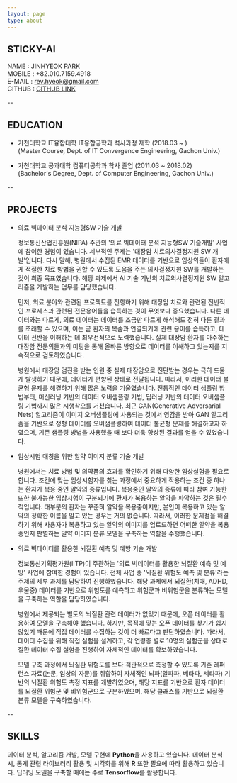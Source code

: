 ```yaml
---
layout: page
type: about
---
```


## STICKY-AI
NAME   : JINHYEOK PARK  
MOBILE : +82.010.7159.4918  
E-MAIL : rev.hyeok@gmail.com  
GITHUB : [GITHUB LINK][GITHUB_LINK] 

[GITHUB_LINK]: https://github.com/sticky-ai  

--

## EDUCATION
* 가천대학교 IT융합대학 IT융합공학과 석사과정 재학 (2018.03 ~ )  
(Master Course, Dept. of IT Convergence Engineering, Gachon Univ.)

* 가천대학교 공과대학 컴퓨터공학과 학사 졸업 (2011.03 ~ 2018.02)  
(Bachelor's Degree, Dept. of Computer Engineering, Gachon Univ.)

--

## PROJECTS

* 의료 빅데이터 분석 지능형SW 기술 개발

	정보통신산업진흥원(NIPA) 주관의 '의료 빅데이터 분석 지능형SW 기술개발' 사업에 참여한 경험이 있습니다. 세부적인 주제는 '대장암 치료의사결정지원 SW 개발'입니다. 다시 말해, 병원에서 수집된 EMR 데이터를 기반으로 임상의들이 환자에게 적절한 치료 방법을 권할 수 있도록 도움을 주는 의사결정지원 SW를 개발하는 것이 최종 목표였습니다. 해당 과제에서 AI 기술 기반의 치료의사결정지원 SW 알고리즘을 개발하는 업무를 담당했습니다. 

	먼저, 의료 분야와 관련된 프로젝트를 진행하기 위해 대장암 치료와 관련된 전반적인 프로세스과 관련된 전문용어들을 습득하는 것이 무엇보다 중요했습니다. 다른 데이터와는 다르게, 의료 데이터는 데이터를 조금만 다르게 해석해도 전혀 다른 결과를 초래할 수 있으며, 이는 곧 환자의 목숨과 연결되기에 관련 용어를 습득하고, 데이터 전반을 이해하는 데 최우선적으로 노력했습니다. 실제 대장암 환자를 마주하는 대장암 전문의들과의 미팅을 통해 올바른 방향으로 데이터를 이해하고 있는지를 지속적으로 검토하였습니다.

	병원에서 대장암 검진을 받는 인원 중 실제 대장암으로 진단받는 경우는 극히 드물게 발생하기 때문에, 데이터가 편향된 상태로 전달됩니다. 따라서, 이러한 데이터 불균형 문제를 해결하기 위해 많은 노력을 기울였습니다. 전통적인 데이터 샘플링 방법부터, 머신러닝 기반의 데이터 오버샘플링 기법, 딥러닝 기반의 데이터 오버샘플링 기법까지 많은 시행착오를 거쳤습니다. 최근 GAN(Generative Adversarial Nets) 알고리즘이 이미지 오버샘플링에 사용되는 것에서 영감을 받아 GAN 알고리즘을 기반으로 정형 데이터를 오버샘플링하여 데이터 불균형 문제를 해결하고자 하였으며, 기존 샘플링 방법을 사용했을 때 보다 더욱 향상된 결과를 얻을 수 있었습니다.

* 임상시험 매칭을 위한 알약 이미지 분류 기술 개발

	병원에서는 치료 방법 및 의약품의 효과를 확인하기 위해 다양한 임상실험을 필요로 합니다. 조건에 맞는 임상시험자를 찾는 과정에서 중요하게 작용하는 조건 중 하나는 환자가 복용 중인 알약의 종류입니다. 복용중인 알약의 종류에 따라 참여 가능한 또한 불가능한 임상시험이 구분되기에 환자가 복용하는 알약을 파악하는 것은 필수적입니다. 대부분의 환자는 꾸준히 알약을 복용중이지만, 본인이 복용하고 있는 알약의 정확한 이름을 알고 있는 경우는 거의 없습니다. 따라서, 이러한 문제점을 해결하기 위해 사용자가 복용하고 있는 알약의 이미지를 업로드하면 어떠한 알약을 복용 중인지 판별하는 알약 이미지 분류 모델을 구축하는 역할을 수행했습니다. 

* 의료 빅데이터를 활용한 뇌질환 예측 및 예방 기술 개발

	정보통신기획평가원(IITP)이 주관하는 '의료 빅데이터를 활용한 뇌질환 예측 및 예방' 사업에 참여한 경험이 있습니다. 전체 사업 중 '뇌질환 위험도 예측 및 분류'라는 주제의 세부 과제를 담당하여 진행하였습니다. 해당 과제에서 뇌질환(치매, ADHD, 우울증) 데이터를 기반으로 위험도를 예측하고 위험군과 비위험군을 분류하는 모델을 구축하는 역할을 담당하였습니다. 

	병원에서 제공되는 별도의 뇌질환 관련 데이터가 없었기 때문에, 오픈 데이터를 활용하여 모델을 구축해야 했습니다. 하지만, 목적에 맞는 오픈 데이터를 찾기가 쉽지 않았기 때문에 직접 데이터를 수집하는 것이 더 빠르다고 판단하였습니다. 따라서, 데이터 수집을 위해 직접 실험을 설계하고, 각 연령층 별로 10명의 실험군을 상대로 질환 데이터 수집 실험을 진행하여 자체적인 데이터를 확보하였습니다. 

	모델 구축 과정에서 뇌질환 위험도를 보다 객관적으로 측정할 수 있도록 기존 레퍼런스 자료(논문, 임상의 자문)를 취합하여 자체적인 뇌파(알파파, 베타파, 세타파) 기반의 뇌질환 위험도 측정 지표를 개발하였으며, 해당 지표를 기반으로 환자 데이터를 뇌질환 위험군 및 비위험군으로 구분하였으며, 해당 클래스를 기반으로 뇌질환 분류 모델을 구축하였습니다.

--

## SKILLS

데이터 분석, 알고리즘 개발, 모델 구현에 **Python**을 사용하고 있습니다. 데이터 분석 시, 통계 관련 라이브러리 활용 및 시각화를 위해 **R** 또한 필요에 따라 활용하고 있습니다. 딥러닝 모델을 구축할 때에는 주로 **Tensorflow**를 활용합니다. 
